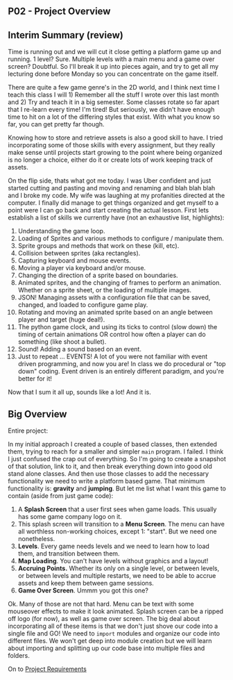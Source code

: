 ## P02 - Project Overview

## Interim Summary (review)

Time is running out and we will cut it close getting a platform game up and running. 1 level? Sure. Multiple levels with a main menu and a game 
over screen? Doubtful. So I'll break it up into pieces again, and try to get all my lecturing done before Monday so you can concentrate on the 
game itself. 

There are quite a few game genre's in the 2D world, and I think next time I teach this class I will 1) Remember all the stuff I wrote over this last
month and 2) Try and teach it in a big semester. Some classes rotate so far apart that I re-learn every time! I'm tired! But seriously, we didn't have
enough time to hit on a lot of the differing styles that exist. With what you know so far, you can get pretty far though.

Knowing how to store and retrieve assets is also a good skill to have. I tried incorporating some of those skills with every assignment, but they really
make sense until projects start growing to the point where being organized is no longer a choice, either do it or create lots of work keeping track of
assets.

On the flip side, thats what got me today. I was Uber confident and just started cutting and pasting and moving and renaming and blah blah blah and I 
broke my code. My wife was laughing at my profanities directed at the computer. I finally did manage to get things organized and get myself to a point
were I can go back and start creating the actual lesson. First lets establish a list of skills we currently have (not an exhaustive list, highlights):

1. Understanding the game loop. 
2. Loading of Sprites and various methods to configure / manipulate them. 
3. Sprite groups and methods that work on these (kill, etc).
4. Collision between sprites (aka rectangles).
5. Capturing keyboard and mouse events.
6. Moving a player via keyboard and/or mouse.
7. Changing the direction of a sprite based on boundaries.
8. Animated sprites, and the changing of frames to perform an animation. Whether on a sprite sheet, or the loading of multiple images.
9. JSON! Managing assets with a configuration file that can be saved, changed,  and loaded to configure game play.
10. Rotating and moving an animated sprite based on an angle between player and target (huge deal!).
11. The python game clock, and using its ticks to control (slow down) the timing of certain animations OR control how often a player can do something (like shoot a bullet).
12. Sound! Adding a sound based on an event. 
13. Just to repeat ... EVENTS! A lot of you were not familiar with event driven programming, and now you are! In class we do procedural or "top down" coding. Event driven is an entirely different paradigm, and you're better for it!

Now that I sum it all up, sounds like a lot! And it is. 

## Big Overview

Entire project:

In my initial approach I created a couple of based classes, then extended them, trying to reach for a smaller and simpler `main` program. I failed. I think I just confused the crap out of everything. So I'm going to create a snapshot of that solution, link to it, and then break everything down into good old stand alone classes. And then use those classes to add the necessary functionality we need to write a platform based game. That minimum functionality is: **gravity** and **jumping**. But let me list what I want this game to contain (aside from just game code):

1. A **Splash Screen** that a user first sees when game loads. This usually has some game company logo on it.
2. This splash screen will transition to a **Menu Screen**. The menu can have all worthless non-working choices, except 1: "start". But we need one nonetheless.
3. **Levels**. Every game needs levels and we need to learn how to load them, and transition between them.
4. **Map Loading**. You can't have levels without graphics and a layout! 
5. **Accruing Points.** Whether its only on a single level, or between levels, or between levels and multiple restarts, we need to be able to accrue assets and keep them between game sessions.
6. **Game Over Screen**. Ummm you got this one?

Ok. Many of those are not that hard. Menu can be text with some mouseover effects to make it look animated. Splash screen can be a ripped off logo (for now), as well as game over screen. The big deal about incorporating all of these items is that we don't just shove our code into a single file and GO! We need to `import` modules and organize our code into different files. We won't get deep into module creation but we will learn about importing and splitting up our code base into multiple files and folders.

On to [Project Requirements](./ProjectRequirements.md)